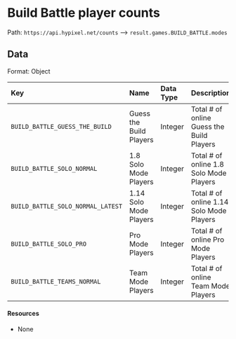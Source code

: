 # Build Battle player counts
Path: `https://api.hypixel.net/counts` --> `result.games.BUILD_BATTLE.modes`

## Data
Format: Object

|Key|Name|Data Type|Description|
|:-|:-|:-|:-|
|`BUILD_BATTLE_GUESS_THE_BUILD`|Guess the Build Players|Integer|Total # of online Guess the Build Players|
|`BUILD_BATTLE_SOLO_NORMAL`|1.8 Solo Mode Players|Integer|Total # of online 1.8 Solo Mode Players|
|`BUILD_BATTLE_SOLO_NORMAL_LATEST`|1.14 Solo Mode Players|Integer|Total # of online 1.14 Solo Mode Players|
|`BUILD_BATTLE_SOLO_PRO`|Pro Mode Players|Integer|Total # of online Pro Mode Players|
|`BUILD_BATTLE_TEAMS_NORMAL`|Team Mode Players|Integer|Total # of online Team Mode Players|


#### Resources
- None